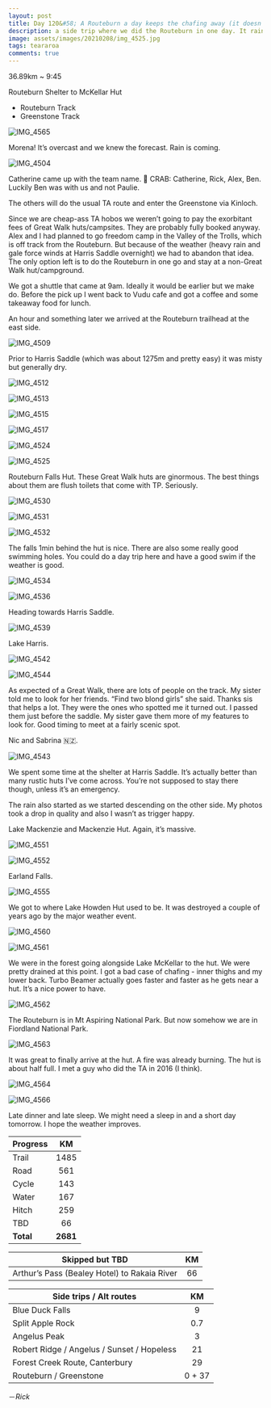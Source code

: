 ```yaml
---
layout: post
title: Day 120&#58; A Routeburn a day keeps the chafing away (it doesn’t)
description: a side trip where we did the Routeburn in one day. It rained most of the way. Not much views. At least I can say I’ve done the Routeburn. 
image: assets/images/20210208/img_4525.jpg
tags: teararoa
comments: true
---
```


36.89km ~ 9:45

Routeburn Shelter to McKellar Hut

- Routeburn Track
- Greenstone Track

![IMG_4565](/assets/images/20210208/img_4565.jpg)

Morena! It’s overcast and we knew the forecast. Rain is coming. 

![IMG_4504](/assets/images/20210208/img_4504.jpg)

Catherine came up with the team name. 🦀 CRAB: Catherine, Rick, Alex, Ben. Luckily Ben was with us and not Paulie. 

The others will do the usual TA route and enter the Greenstone via Kinloch. 

Since we are cheap-ass TA hobos we weren’t going to pay the exorbitant fees of Great Walk huts/campsites. They are probably fully booked anyway. Alex and I had planned to go freedom camp in the Valley of the Trolls, which is off track from the Routeburn. But because of the weather (heavy rain and gale force winds at Harris Saddle overnight) we had to abandon that idea. The only option left is to do the Routeburn in one go and stay at a non-Great Walk hut/campground. 

We got a shuttle that came at 9am. Ideally it would be earlier but we make do. Before the pick up I went back to Vudu cafe and got a coffee and some takeaway food for lunch. 

An hour and something later we arrived at the Routeburn trailhead at the east side. 

![IMG_4509](/assets/images/20210208/img_4509.jpg)

Prior to Harris Saddle (which was about 1275m and pretty easy) it was misty but generally dry. 

![IMG_4512](/assets/images/20210208/img_4512.jpg)

![IMG_4513](/assets/images/20210208/img_4513.jpg)

![IMG_4515](/assets/images/20210208/img_4515.jpg)

![IMG_4517](/assets/images/20210208/img_4517.jpg)

![IMG_4524](/assets/images/20210208/img_4524.jpg)

![IMG_4525](/assets/images/20210208/img_4525.jpg)

Routeburn Falls Hut. These Great Walk huts are ginormous. The best things about them are flush toilets that come with TP. Seriously. 

![IMG_4530](/assets/images/20210208/img_4530.jpg)

![IMG_4531](/assets/images/20210208/img_4531.jpg)

![IMG_4532](/assets/images/20210208/img_4532.jpg)

The falls 1min behind the hut is nice. There are also some really good swimming holes. You could do a day trip here and have a good swim if the weather is good. 

![IMG_4534](/assets/images/20210208/img_4534.jpg)

![IMG_4536](/assets/images/20210208/img_4536.jpg)

Heading towards Harris Saddle. 

![IMG_4539](/assets/images/20210208/img_4539.jpg)

Lake Harris. 

![IMG_4542](/assets/images/20210208/img_4542.jpg)

![IMG_4544](/assets/images/20210208/img_4544.jpg)

As expected of a Great Walk, there are lots of people on the track. My sister told me to look for her friends. “Find two blond girls” she said. Thanks sis that helps a lot. They were the ones who spotted me it turned out. I passed them just before the saddle. My sister gave them more of my features to look for. Good timing to meet at a fairly scenic spot. 

Nic and Sabrina 🇳🇿.

![IMG_4543](/assets/images/20210208/img_4543.jpg)

We spent some time at the shelter at Harris Saddle. It’s actually better than many rustic huts I’ve come across. You’re not supposed to stay there though, unless it’s an emergency. 

The rain also started as we started descending on the other side. My photos took a drop in quality and also I wasn’t as trigger happy. 

Lake Mackenzie and Mackenzie Hut. Again, it’s massive.

![IMG_4551](/assets/images/20210208/img_4551.jpg)

![IMG_4552](/assets/images/20210208/img_4552.jpg)

Earland Falls. 

![IMG_4555](/assets/images/20210208/img_4555.jpg)

We got to where Lake Howden Hut used to be. It was destroyed a couple of years ago by the major weather event. 

![IMG_4560](/assets/images/20210208/img_4560.jpg)

![IMG_4561](/assets/images/20210208/img_4561.jpg)

We were in the forest going alongside Lake McKellar to the hut. We were pretty drained at this point. I got a bad case of chafing - inner thighs and my lower back. Turbo Beamer actually goes faster and faster as he gets near a hut. It’s a nice power to have. 

![IMG_4562](/assets/images/20210208/img_4562.jpg)

The Routeburn is in Mt Aspiring National Park. But now somehow we are in Fiordland National Park. 

![IMG_4563](/assets/images/20210208/img_4563.jpg)

It was great to finally arrive at the hut. A fire was already burning. The hut is about half full. I met a guy who did the TA in 2016 (I think).

![IMG_4564](/assets/images/20210208/img_4564.jpg)

![IMG_4566](/assets/images/20210208/img_4566.jpg)

Late dinner and late sleep. We might need a sleep in and a short day tomorrow. I hope the weather improves. 


| Progress | KM |
| ---- |:----:|
| Trail | 1485 |
| Road | 561 |
| Cycle | 143 |
| Water | 167 |
| Hitch | 259 |
| TBD | 66 |
| **Total** | **2681** |

| Skipped but TBD | KM |
| ---- |:----:|
| Arthur’s Pass (Bealey Hotel) to Rakaia River | 66 |

| Side trips / Alt routes | KM |
| ---- |:----:|
| Blue Duck Falls | 9 |
| Split Apple Rock | 0.7 |
| Angelus Peak | 3 |
| Robert Ridge / Angelus / Sunset / Hopeless | 21 |
| Forest Creek Route, Canterbury | 29 |
| Routeburn / Greenstone | 0 + 37 |


－_Rick_